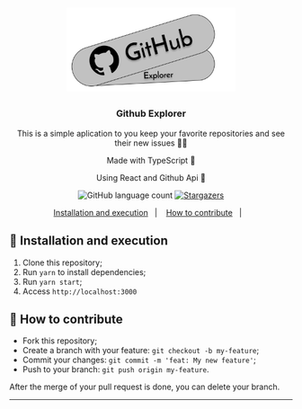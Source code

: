 <h1 align="center">
      <img alt="Github Explorer" title="Github Explorer" src=".github/logo.png" width="300px" />
</h1>

<h3 align="center">
  Github Explorer
</h3>

<p align="center">This is a simple aplication to you keep your favorite repositories and see their new issues 👨‍💻</p>

<p align="center">Made with TypeScript 🚀</p>
<p align="center">Using React and Github Api 🚀</p>

<p align="center">
  <img alt="GitHub language count" src="https://img.shields.io/github/languages/count/Lgdev07/github_explorer?color=%2304D361">

  <a href="https://github.com/Lgdev07/github_explorer/stargazers">
    <img alt="Stargazers" src="https://img.shields.io/github/stars/Lgdev07/github_explorer?style=social">
  </a>
</p>

<p align="center">
  <a href="#-instalation-and-execution">Installation and execution</a>&nbsp;&nbsp;&nbsp;|&nbsp;&nbsp;&nbsp;
  <a href="#-how-to-contribute">How to contribute</a>&nbsp;&nbsp;&nbsp;|&nbsp;&nbsp;&nbsp;
</p>

## 🎉 Installation and execution

1. Clone this repository;
2. Run `yarn`  to install dependencies;
3. Run `yarn start`;
4. Access `http://localhost:3000`

## 🤔 How to contribute

- Fork this repository;
- Create a branch with your feature: `git checkout -b my-feature`;
- Commit your changes: `git commit -m 'feat: My new feature'`;
- Push to your branch: `git push origin my-feature`.

After the merge of your pull request is done, you can delete your branch.

---

